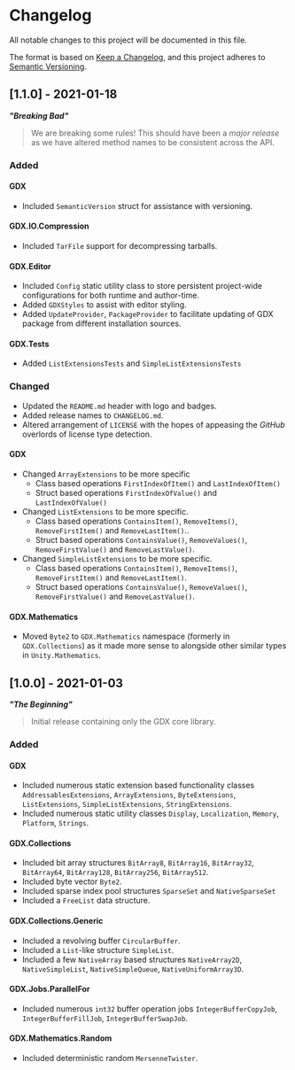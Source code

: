 # Changelog
All notable changes to this project will be documented in this file.

The format is based on [Keep a Changelog](https://keepachangelog.com/en/1.0.0/),
and this project adheres to [Semantic Versioning](https://semver.org/spec/v2.0.0.html).

## [1.1.0] - 2021-01-18
***"Breaking Bad"***
> We are breaking some rules! This should have been a _major release_ as we have altered method names to be consistent across the API.
### Added
#### GDX
- Included `SemanticVersion` struct for assistance with versioning.
#### GDX.IO.Compression
- Included `TarFile` support for decompressing tarballs.
#### GDX.Editor
- Included `Config` static utility class to store persistent project-wide configurations for both runtime and author-time.
- Added `GDXStyles` to assist with editor styling.
- Added `UpdateProvider`, `PackageProvider` to facilitate updating of GDX package from different installation sources.
#### GDX.Tests
- Added `ListExtensionsTests` and `SimpleListExtensionsTests`
### Changed
- Updated the `README.md` header with logo and badges.
- Added release names to `CHANGELOG.md`.
- Altered arrangement of `LICENSE` with the hopes of appeasing the _GitHub_ overlords of license type detection.
#### GDX
- Changed `ArrayExtensions` to be more specific
  - Class based operations `FirstIndexOfItem()` and `LastIndexOfItem()`
  - Struct based operations `FirstIndexOfValue()` and `LastIndexOfValue()`
- Changed `ListExtensions` to be more specific.
  - Class based operations `ContainsItem()`, `RemoveItems()`, `RemoveFirstItem()` and `RemoveLastItem()`..
  - Struct based operations `ContainsValue()`, `RemoveValues()`, `RemoveFirstValue()` and `RemoveLastValue()`.
- Changed `SimpleListExtensions` to be more specific.
  - Class based operations `ContainsItem()`, `RemoveItems()`, `RemoveFirstItem()` and `RemoveLastItem()`.
  - Struct based operations `ContainsValue()`, `RemoveValues()`, `RemoveFirstValue()` and `RemoveLastValue()`.
#### GDX.Mathematics
- Moved `Byte2` to `GDX.Mathematics` namespace (formerly in `GDX.Collections`) as it made more sense to alongside other similar types in `Unity.Mathematics`.

## [1.0.0] - 2021-01-03
***"The Beginning"***
> Initial release containing only the GDX core library.
### Added
#### GDX
- Included numerous static extension based functionality classes `AddressablesExtensions`, `ArrayExtensions`, `ByteExtensions`, `ListExtensions`, `SimpleListExtensions`, `StringExtensions`.
- Included numerous static utility classes `Display`, `Localization`, `Memory`, `Platform`, `Strings`.
#### GDX.Collections
- Included bit array structures `BitArray8`, `BitArray16`, `BitArray32`, `BitArray64`, `BitArray128`, `BitArray256`, `BitArray512`.
- Included byte vector `Byte2`.
- Included sparse index pool structures `SparseSet` and `NativeSparseSet`
- Included a `FreeList` data structure.
#### GDX.Collections.Generic
- Included a revolving buffer `CircularBuffer`.
- Included a `List`-like structure `SimpleList`.
- Included a few `NativeArray` based structures `NativeArray2D`, `NativeSimpleList`, `NativeSimpleQueue`, `NativeUniformArray3D`.
#### GDX.Jobs.ParallelFor
- Included numerous `int32` buffer operation jobs `IntegerBufferCopyJob`, `IntegerBufferFillJob`, `IntegerBufferSwapJob`.
#### GDX.Mathematics.Random
- Included deterministic random `MersenneTwister`.
